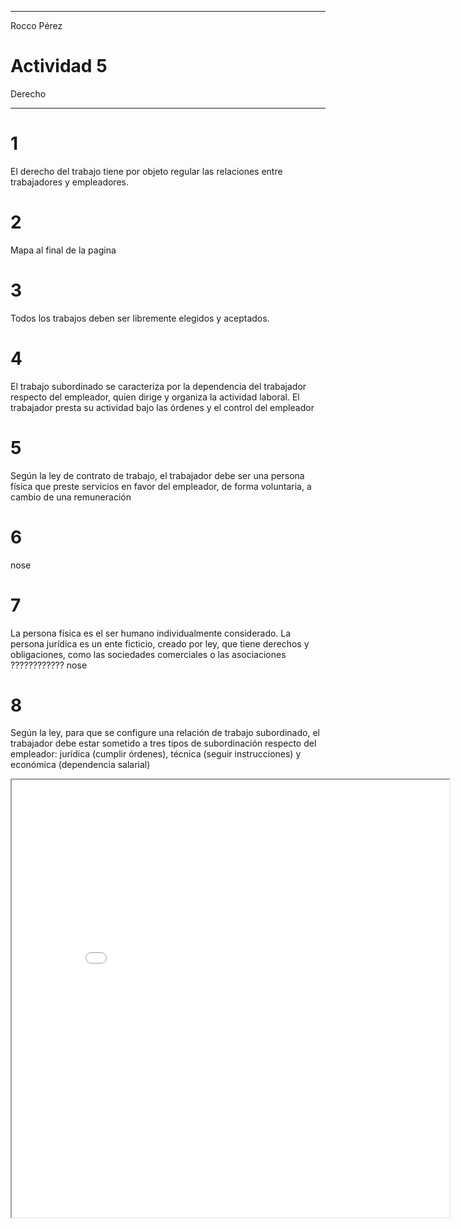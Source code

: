 
---

Rocco Pérez 

# Actividad 5

Derecho

---

# 1

El derecho del trabajo tiene por objeto regular las relaciones entre trabajadores y empleadores.

# 2 

Mapa al final de la pagina

# 3 

Todos los trabajos deben ser libremente elegidos y aceptados.

# 4 

El trabajo subordinado se caracteriza por la dependencia del trabajador respecto del empleador, quien dirige y organiza la actividad laboral. El trabajador presta su actividad bajo las órdenes y el control del empleador

# 5 

Según la ley de contrato de trabajo, el trabajador debe ser una persona física que preste servicios en favor del empleador, de forma voluntaria, a cambio de una remuneración

# 6

nose

# 7 

La persona física es el ser humano individualmente considerado. La persona jurídica es un ente ficticio, creado por ley, que tiene derechos y obligaciones, como las sociedades comerciales o las asociaciones ???????????? nose

# 8 

Según la ley, para que se configure una relación de trabajo subordinado, el trabajador debe estar sometido a tres tipos de subordinación respecto del empleador: jurídica (cumplir órdenes), técnica (seguir instrucciones) y económica (dependencia salarial)

<iframe src="/carpeta-digital/assets/mapaDerecho.html" width="700" height="700"> 
